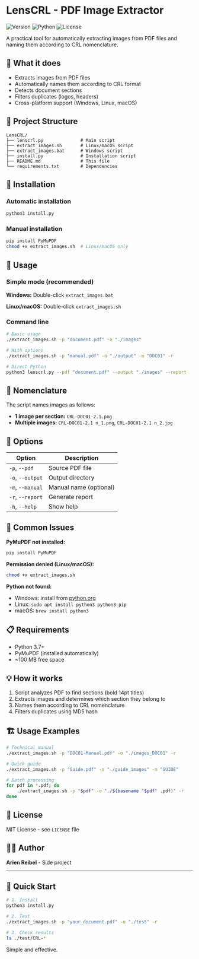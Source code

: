 # LensCRL - PDF Image Extractor

![Version](https://img.shields.io/badge/version-1.0-blue.svg)
![Python](https://img.shields.io/badge/python-3.7+-green.svg)
![License](https://img.shields.io/badge/license-MIT-green.svg)

A practical tool for automatically extracting images from PDF files and naming them according to CRL nomenclature.

## 🎯 What it does

- Extracts images from PDF files
- Automatically names them according to CRL format
- Detects document sections
- Filters duplicates (logos, headers)
- Cross-platform support (Windows, Linux, macOS)

## 📁 Project Structure

```
LensCRL/
├── lenscrl.py              # Main script
├── extract_images.sh       # Linux/macOS script
├── extract_images.bat      # Windows script
├── install.py              # Installation script
├── README.md               # This file
└── requirements.txt        # Dependencies
```

## 🔧 Installation

### Automatic installation
```bash
python3 install.py
```

### Manual installation
```bash
pip install PyMuPDF
chmod +x extract_images.sh  # Linux/macOS only
```

## 📖 Usage

### Simple mode (recommended)

**Windows:** Double-click `extract_images.bat`

**Linux/macOS:** Double-click `extract_images.sh`

### Command line

```bash
# Basic usage
./extract_images.sh -p "document.pdf" -o "./images"

# With options
./extract_images.sh -p "manual.pdf" -o "./output" -m "DOC01" -r

# Direct Python
python3 lenscrl.py --pdf "document.pdf" --output "./images" --report
```

## 📝 Nomenclature

The script names images as follows:

- **1 image per section:** `CRL-DOC01-2.1.png`
- **Multiple images:** `CRL-DOC01-2.1 n_1.png`, `CRL-DOC01-2.1 n_2.jpg`

## 🔧 Options

| Option | Description |
|--------|-------------|
| `-p`, `--pdf` | Source PDF file |
| `-o`, `--output` | Output directory |
| `-m`, `--manual` | Manual name (optional) |
| `-r`, `--report` | Generate report |
| `-h`, `--help` | Show help |

## 🐛 Common Issues

**PyMuPDF not installed:**
```bash
pip install PyMuPDF
```

**Permission denied (Linux/macOS):**
```bash
chmod +x extract_images.sh
```

**Python not found:**
- Windows: install from [python.org](https://python.org)
- Linux: `sudo apt install python3 python3-pip`
- macOS: `brew install python3`

## 📋 Requirements

- Python 3.7+
- PyMuPDF (installed automatically)
- ~100 MB free space

## 💡 How it works

1. Script analyzes PDF to find sections (bold 14pt titles)
2. Extracts images and determines which section they belong to
3. Names them according to CRL nomenclature
4. Filters duplicates using MD5 hash

## 🏗️ Usage Examples

```bash
# Technical manual
./extract_images.sh -p "DOC01-Manual.pdf" -o "./images_DOC01" -r

# Quick guide
./extract_images.sh -p "Guide.pdf" -o "./guide_images" -m "GUIDE"

# Batch processing
for pdf in *.pdf; do
    ./extract_images.sh -p "$pdf" -o "./$(basename "$pdf" .pdf)" -r
done
```

## 📄 License

MIT License - see `LICENSE` file

## 👨‍💻 Author

**Arien Reibel** - Side project

---

## 🚀 Quick Start

```bash
# 1. Install
python3 install.py

# 2. Test
./extract_images.sh -p "your_document.pdf" -o "./test" -r

# 3. Check results
ls ./test/CRL-*
```

Simple and effective. 
